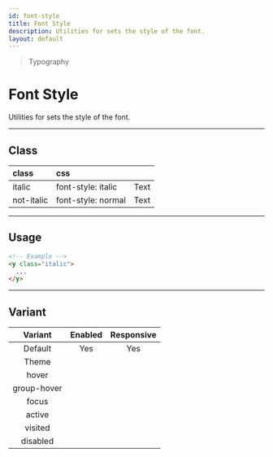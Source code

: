 ```yaml
---
id: font-style
title: Font Style
description: Utilities for sets the style of the font.
layout: default
---
```


> Typography

# Font Style

Utilities for sets the style of the font.

---

## Class

| <span class="px-3 py-1 text-white bg-charcoal-100 rounded-full">class</span> | <span class="px-3 py-1 text-white bg-charcoal-100 rounded-full">css</span> | |
|:--|:--|:-:|
| italic | font-style: italic | <y class="text-lg italic">Text</y> |
| not-italic | font-style: normal | <y class="text-lg not-italic">Text</y> |

---

## Usage

```html
<!-- Example -->
<y class="italic">
  ...
</y>
```

---

## Variant

| <span class="font-semibold underline">Variant</span> | <span class="font-semibold underline">Enabled</span> | <span class="font-semibold underline">Responsive</span> |
|:-:|:-:|:-:|
| Default | Yes | Yes |
| Theme | | |
| hover| | |
| group-hover | | |
| focus | | |
| active | | |
| visited | | |
| disabled | | |